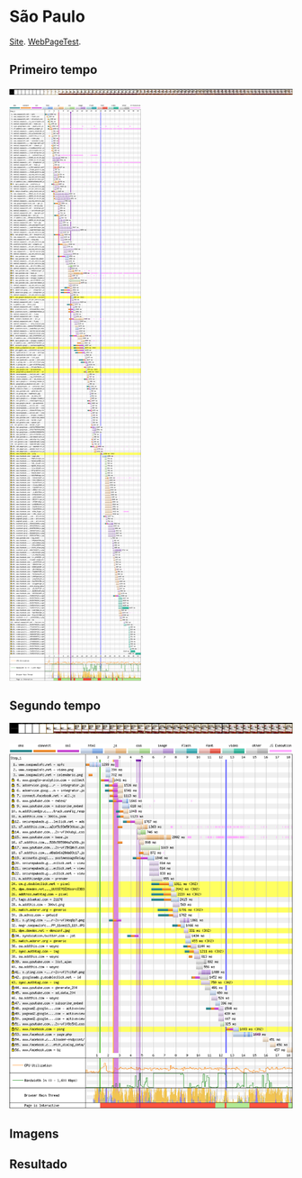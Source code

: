 # São Paulo

[Site](http://www.saopaulofc.net/spfc). [WebPageTest](https://www.webpagetest.org/result/190422_MZ_aa46261095fcc9e57f215f6c9fa729a3/).

## Primeiro tempo

![](imgs/filmstrip-first-view-run-2.png)

![](imgs/first-view-run-2.png)

## Segundo tempo

![](imgs/filmstrip-second-view-run-2.png)

![](imgs/second-view-run-2.png)

## Imagens

## Resultado